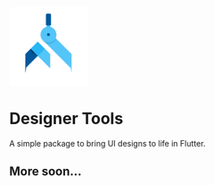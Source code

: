 <img src="assets/designer_tools_transparent.png" width="140">

# Designer Tools

A simple package to bring UI designs to life in Flutter.

## More soon...